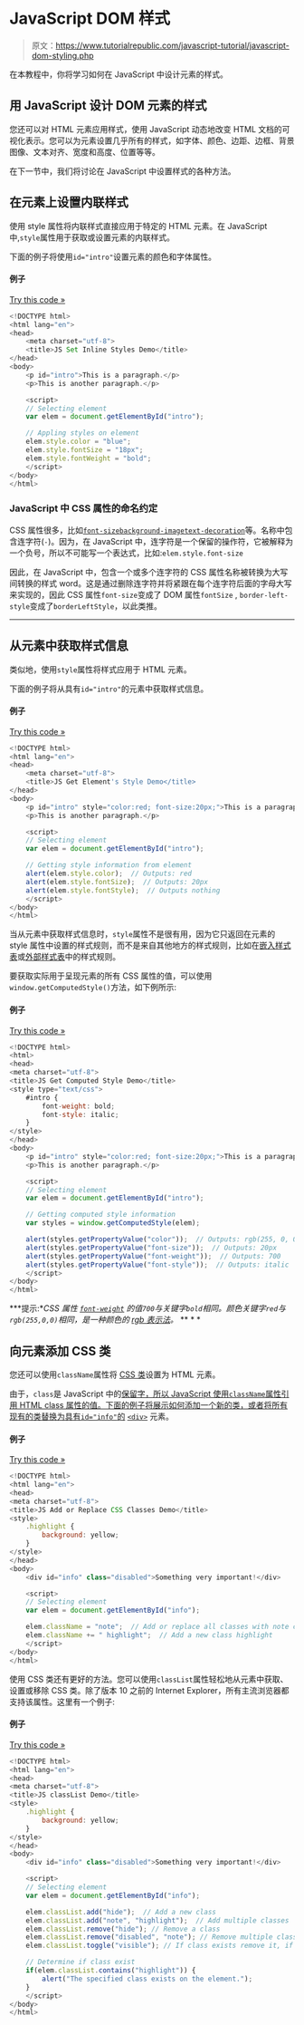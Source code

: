 # JavaScript DOM 样式

> 原文：<https://www.tutorialrepublic.com/javascript-tutorial/javascript-dom-styling.php>

在本教程中，你将学习如何在 JavaScript 中设计元素的样式。

## 用 JavaScript 设计 DOM 元素的样式

您还可以对 HTML 元素应用样式，使用 JavaScript 动态地改变 HTML 文档的可视化表示。您可以为元素设置几乎所有的样式，如字体、颜色、边距、边框、背景图像、文本对齐、宽度和高度、位置等等。

在下一节中，我们将讨论在 JavaScript 中设置样式的各种方法。

## 在元素上设置内联样式

使用 style 属性将内联样式直接应用于特定的 HTML 元素。在 JavaScript 中,`style`属性用于获取或设置元素的内联样式。

下面的例子将使用`id="intro"`设置元素的颜色和字体属性。

#### 例子

[Try this code »](../codelab.php?topic=javascript&file=add-inline-styles-to-an-element "Try this code using online Editor")

```js
<!DOCTYPE html>
<html lang="en">
<head>
    <meta charset="utf-8">
    <title>JS Set Inline Styles Demo</title>
</head>
<body>
    <p id="intro">This is a paragraph.</p>
    <p>This is another paragraph.</p>

    <script>
    // Selecting element
    var elem = document.getElementById("intro");

    // Appling styles on element
    elem.style.color = "blue";
    elem.style.fontSize = "18px";
    elem.style.fontWeight = "bold";
    </script>
</body>
</html>
```

### JavaScript 中 CSS 属性的命名约定

CSS 属性很多，比如[`font-size`](/css-reference/css-font-size-property.php)[`background-image`](/css-reference/css-background-image-property.php)[`text-decoration`](/css-reference/css-text-decoration-property.php)等。名称中包含连字符(`-`)。因为，在 JavaScript 中，连字符是一个保留的操作符，它被解释为一个负号，所以不可能写一个表达式，比如:`elem.style.font-size`

因此，在 JavaScript 中，包含一个或多个连字符的 CSS 属性名称被转换为大写间转换的样式 word。这是通过删除连字符并将紧跟在每个连字符后面的字母大写来实现的，因此 CSS 属性`font-size`变成了 DOM 属性`fontSize` , `border-left-style`变成了`borderLeftStyle`，以此类推。

* * *

## 从元素中获取样式信息

类似地，使用`style`属性将样式应用于 HTML 元素。

下面的例子将从具有`id="intro"`的元素中获取样式信息。

#### 例子

[Try this code »](../codelab.php?topic=javascript&file=get-style-information-from-an-element "Try this code using online Editor")

```js
<!DOCTYPE html>
<html lang="en">
<head>
    <meta charset="utf-8">
    <title>JS Get Element's Style Demo</title>
</head>
<body>
    <p id="intro" style="color:red; font-size:20px;">This is a paragraph.</p>
    <p>This is another paragraph.</p>

    <script>
    // Selecting element
    var elem = document.getElementById("intro");

    // Getting style information from element
    alert(elem.style.color);  // Outputs: red
    alert(elem.style.fontSize);  // Outputs: 20px
    alert(elem.style.fontStyle);  // Outputs nothing
    </script>
</body>
</html>
```

当从元素中获取样式信息时，`style`属性不是很有用，因为它只返回在元素的 style 属性中设置的样式规则，而不是来自其他地方的样式规则，比如在[嵌入样式表](/html-tutorial/html-styles.php#embedded-style-sheet)或[外部样式表](/html-tutorial/html-styles.php#external-style-sheet)中的样式规则。

要获取实际用于呈现元素的所有 CSS 属性的值，可以使用`window.getComputedStyle()`方法，如下例所示:

#### 例子

[Try this code »](../codelab.php?topic=javascript&file=get-computed-style-information-from-an-element "Try this code using online Editor")

```js
<!DOCTYPE html>
<html>
<head>
<meta charset="utf-8">
<title>JS Get Computed Style Demo</title>
<style type="text/css">
    #intro {        
        font-weight: bold;
        font-style: italic;
    }
</style>
</head>
<body>
    <p id="intro" style="color:red; font-size:20px;">This is a paragraph.</p>
    <p>This is another paragraph.</p>

    <script>
    // Selecting element
    var elem = document.getElementById("intro");

    // Getting computed style information
    var styles = window.getComputedStyle(elem);

    alert(styles.getPropertyValue("color"));  // Outputs: rgb(255, 0, 0)    
    alert(styles.getPropertyValue("font-size"));  // Outputs: 20px
    alert(styles.getPropertyValue("font-weight"));  // Outputs: 700
    alert(styles.getPropertyValue("font-style"));  // Outputs: italic
    </script>
</body>
</html>
```

 ***提示:**CSS 属性 [`font-weight`](/css-reference/css-font-weight-property.php) 的值`700`与关键字`bold`相同。颜色关键字`red`与`rgb(255,0,0)`相同，是一种颜色的 [rgb 表示法](../css-reference/css-color-values.php)。*  ** * *

## 向元素添加 CSS 类

您还可以使用`className`属性将 [CSS 类](/css-tutorial/css-selectors.php)设置为 HTML 元素。

由于，`class`是 JavaScript 中的[保留字，所以 JavaScript 使用`className`属性引用 HTML class 属性的值。下面的例子将展示如何添加一个新的类，或者将所有现有的类替换为具有`id="info"`的](/javascript-reference/javascript-reserved-keywords.php) [`<div>`](/html-reference/html-div-tag.php) 元素。

#### 例子

[Try this code »](../codelab.php?topic=javascript&file=add-or-replace-css-classes-on-an-element "Try this code using online Editor")

```js
<!DOCTYPE html>
<html lang="en">
<head>
<meta charset="utf-8">
<title>JS Add or Replace CSS Classes Demo</title>
<style>
    .highlight {
        background: yellow;
    }
</style>
</head>
<body>
    <div id="info" class="disabled">Something very important!</div>

    <script>
    // Selecting element
    var elem = document.getElementById("info");

    elem.className = "note";  // Add or replace all classes with note class
    elem.className += " highlight";  // Add a new class highlight
    </script>
</body>
</html>
```

使用 CSS 类还有更好的方法。您可以使用`classList`属性轻松地从元素中获取、设置或移除 CSS 类。除了版本 10 之前的 Internet Explorer，所有主流浏览器都支持该属性。这里有一个例子:

#### 例子

[Try this code »](../codelab.php?topic=javascript&file=add-or-remove-css-classes-on-an-element-using-classlist "Try this code using online Editor")

```js
<!DOCTYPE html>
<html lang="en">
<head>
<meta charset="utf-8">
<title>JS classList Demo</title>
<style>
    .highlight {
        background: yellow;
    }
</style>
</head>
<body>
    <div id="info" class="disabled">Something very important!</div>

    <script>
    // Selecting element
    var elem = document.getElementById("info");

    elem.classList.add("hide");  // Add a new class
    elem.classList.add("note", "highlight");  // Add multiple classes
    elem.classList.remove("hide"); // Remove a class
    elem.classList.remove("disabled", "note"); // Remove multiple classes
    elem.classList.toggle("visible"); // If class exists remove it, if not add it

    // Determine if class exist
    if(elem.classList.contains("highlight")) {
        alert("The specified class exists on the element.");
    }
    </script>
</body>
</html>
```

